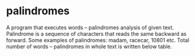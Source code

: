 # palindromes
A program that executes words – palindromes analysis of given text. Palindrome is
a sequence of characters that reads the same backward as forward. Some
examples of palindromes: madam, racecar, 10801 etc. Total number of words – palindromes in whole text is written below
table.
